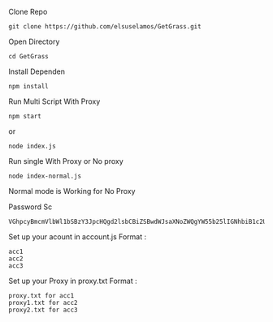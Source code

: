 
Clone Repo

    git clone https://github.com/elsuselamos/GetGrass.git

Open Directory 

    cd GetGrass

Install Dependen

    npm install

Run Multi Script With Proxy

    npm start

or

    node index.js

Run single With Proxy or No proxy

    node index-normal.js

Normal mode is Working for No Proxy

Password Sc

    VGhpcyBmcmVlbWl1bSBzY3JpcHQgd2lsbCBiZSBwdWJsaXNoZWQgYW55b25lIGNhbiB1c2UgaXQsIGlmIHRoZXkgc3RhciBhbmQgZm9yayB0aGUgZ3Jhc3MgYm90IHJlcG9zaXRvcnksIGFuZCBzZW5kIFNTIHRvIEF1dG9yJ3MgdGVsZWdyYW0gRE0sIEJlc3QgUmVnYXJkcyBmdXJxb25mbHlubiB7Z2V0Z3Jhc3MtYm90LXByZW1pdW19

Set up your acount in account.js Format :

    acc1 
    acc2 
    acc3 

Set up your Proxy in proxy.txt Format :

    proxy.txt for acc1 
    proxy1.txt for acc2 
    proxy2.txt for acc3 


